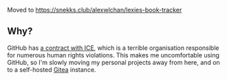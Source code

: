Moved to <https://snekks.club/alexwlchan/lexies-book-tracker>

## Why?

GitHub has [a contract with ICE](https://github.com/drop-ice/dear-github-2.0), which is a terrible organisation responsible for numerous human rights violations.
This makes me uncomfortable using GitHub, so I'm slowly moving my personal projects away from here, and on to a self-hosted [Gitea](https://gitea.io/en-us/) instance.
